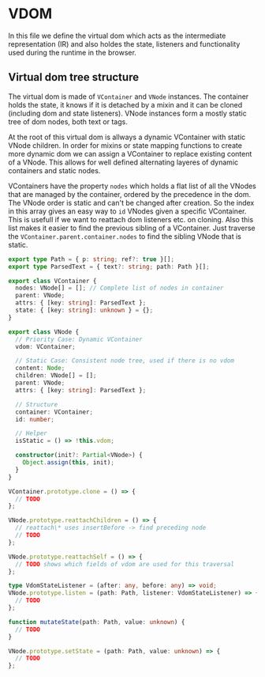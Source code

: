 # VDOM

In this file we define the virtual dom which acts as the intermediate
representation (IR) and also holdes the state, listeners and functionality used
during the runtime in the browser.

## Virtual dom tree structure

The virtual dom is made of `VContainer` and `VNode` instances. The container
holds the state, it knows if it is detached by a mixin and it can be cloned
(including dom and state listeners). VNode instances form a mostly static tree
of dom nodes, both text or tags.

At the root of this virtual dom is allways a dynamic VContainer with static
VNode children. In order for mixins or state mapping functions to create more
dynamic dom we can assign a VContainer to replace existing content of a VNode.
This allows for well defined alternating layeres of dynamic containers and
static nodes.

VContainers have the property `nodes` which holds a flat list of all the VNodes
that are managed by the container, ordered by the precedence in the dom. The
VNode order is static and can't be changed after creation. So the index in this
array gives an easy way to `id` VNodes given a specific VContainer. This is
usefull if we want to reattach dom listeners etc. on cloning. Also this list
makes it easier to find the previous sibling of a VContainer. Just traverse the
`VContainer.parent.container.nodes` to find the sibling VNode that is static.

```typescript src
export type Path = { p: string; ref?: true }[];
export type ParsedText = { text?: string; path: Path }[];

export class VContainer {
  nodes: VNode[] = []; // Complete list of nodes in container
  parent: VNode;
  attrs: { [key: string]: ParsedText };
  state: { [key: string]: unknown } = {};
}

export class VNode {
  // Priority Case: Dynamic VContainer
  vdom: VContainer;

  // Static Case: Consistent node tree, used if there is no vdom
  content: Node;
  children: VNode[] = [];
  parent: VNode;
  attrs: { [key: string]: ParsedText };

  // Structure
  container: VContainer;
  id: number;

  // Helper
  isStatic = () => !this.vdom;

  constructor(init?: Partial<VNode>) {
    Object.assign(this, init);
  }
}
```

```typescript src
VContainer.prototype.clone = () => {
  // TODO
};
```

```typescript src
VNode.prototype.reattachChildren = () => {
  // reattach\* uses insertBefore -> find preceding node
  // TODO
};
```

```typescript src
VNode.prototype.reattachSelf = () => {
  // TODO shows which fields of vdom are used for this traversal
};
```

```typescript src
type VdomStateListener = (after: any, before: any) => void;
VNode.prototype.listen = (path: Path, listener: VdomStateListener) => {
  // TODO
};

function mutateState(path: Path, value: unknown) {
  // TODO
}

VNode.prototype.setState = (path: Path, value: unknown) => {
  // TODO
};
```
